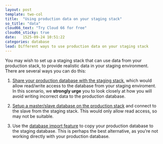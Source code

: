 ```yaml
---
layout: post
template: two-col
title:  "Using production data on your staging stack"
so_title: "data"
cloud66_text: "Try Cloud 66 for free"
cloud66_sticky: true
date:   1525-09-24 10:51:22
categories: database
lead: Different ways to use production data on your staging stack
---
```


You may wish to set up a staging stack that can use data from your production stack, to provide realistic data in your staging environment. There are several ways you can do this:

1. [Share your production database with the staging stack](/how-to/sharing-db.html), which would allow read/write access to the database from your staging enviroment. In this scenario, we <b>strongly urge</b> you to look closely at how you will avoid writing incorrect data to the production database.

2. [Setup a master/slave database on the production stack](/stack-features/database-replication.html) and connect to the slave from the staging stack. This would only allow read access, so may not be suitable.

3. Use the [database import feature](/stack-features/database-import.html) to copy your production database to the staging database. This is perhaps the best alternative, as you're not working directly with your production database.